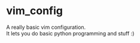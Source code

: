 # vim_config
A really basic vim configuration.  
It lets you do basic python programming and stuff :)
